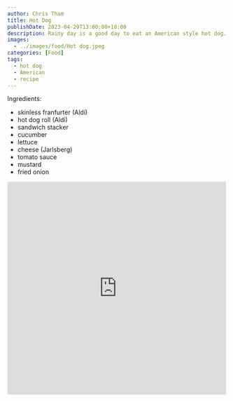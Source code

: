 ```yaml
---
author: Chris Tham
title: Hot Dog
publishDate: 2023-04-29T13:00:00+10:00
description: Rainy day is a good day to eat an American style hot dog. Actually, who am I kidding? This is a Malaysian style hot dog.
images:
  - ../images/food/Hot dog.jpeg
categories: [Food]
tags:
  - hot dog
  - American
  - recipe
---
```

Ingredients:

- skinless franfurter (Aldi)
- hot dog roll (Aldi)
- sandwich stacker
- cucumber
- lettuce
- cheese (Jarlsberg)
- tomato sauce
- mustard
- fried onion

<iframe src="https://www.facebook.com/plugins/post.php?href=https%3A%2F%2Fwww.facebook.com%2Fchris1.tham%2Fposts%2Fpfbid02LiTozZwYJ6XDbPmN8wzpc55nMe74fVi29tEnqpwgrqBsPfXMjuxmh7voMRaH2E3bl&show_text=true&width=500" width="500" height="486" style="border:none;overflow:hidden" scrolling="no" frameborder="0" allowfullscreen="true" allow="autoplay; clipboard-write; encrypted-media; picture-in-picture; web-share"></iframe>
